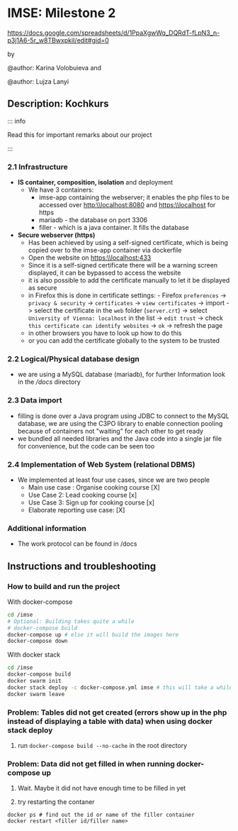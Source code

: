 # IMSE: Milestone 2

https://docs.google.com/spreadsheets/d/1PpaXgwWq_DQRdT-fLpN3_n-p3j1A6-5r_w8TBwxpkiI/edit#gid=0

by 

@author: Karina Volobuieva and 

@author: Lujza Lanyi

## Description: Kochkurs

::: info

Read this for important remarks about our project

:::

### 2.1 Infrastructure
- **IS container, composition, isolation**
and deployment
    - We have 3 containers:
        - imse-app containing the webserver; it enables the php files to be accessed over <http:\\localhost:8080> and <https:\\localhost> for https
        - mariadb - the database on port 3306
        - filler - which is a java container. It fills the database
- **Secure webserver (https)**
    - Has been achieved by using a self-signed certificate, which is being copied over to the imse-app container via dockerfile
    - Open the website on <https:\\localhost:433>
    - Since it is a self-signed certificate there will be a warning screen displayed, it can be bypassed to access the website
    - it is also possible to add the certificate manually to let it be displayed as secure
    - in Firefox this is done in certificate settings:
    		- Firefox `preferences` -> `privacy & security` -> `certificates` -> `view certificates` -> import -> select the certificate in the `web` folder (`server.crt`) -> select `University of Vienna: localhost` in the list -> `edit trust` -> check `this certificate can identify websites` -> `ok` -> refresh the page
    - in other browsers you have to look up how to do this
    - or you can add the certificate globally to the system to be trusted

### 2.2 Logical/Physical database design
- we are using a MySQL database (mariadb), for further Information look in the */docs* directory

### 2.3 Data import
- filling is done over a Java program using JDBC to connect to the MySQL database, we are using the C3PO library to enable connection pooling because of containers not "waiting" for each other to get ready
- we bundled all needed libraries and the Java code into a single jar file for convenience, but the code can be seen too
 
### 2.4 Implementation of Web System (relational DBMS)
- We implemented at least four use cases, since we are two people
    - Main use case : Organise cooking course [X]
    - Use Case 2: Lead cooking course [x]
    - Use Case 3: Sign up for cooking course [x]
    - Elaborate reporting use case: [X]

### Additional information
- The work protocol can be found in /docs

## Instructions and troubleshooting

### How to build and run the project

With docker-compose

```bash
cd /imse
# Optional: Building takes quite a while
# docker-compose build
docker-compose up # else it will build the images here 
docker-compose down
```


With docker stack 

```bash
cd /imse
docker-compose build
docker swarm init
docker stack deploy -c docker-compose.yml imse # this will take a while too
docker swarm leave
```

### Problem: Tables did not get created (errors show up in the php instead of displaying a table with data) when using docker stack deploy

1. run `docker-compose build --no-cache` in the root directory

### Problem: Data did not get filled in when running docker-compose up

1. Wait. Maybe it did not have enough time to be filled in yet

2. try restarting the contaner 

```
docker ps # find out the id or name of the filler container
docker restart <filler id/filler name>
```
